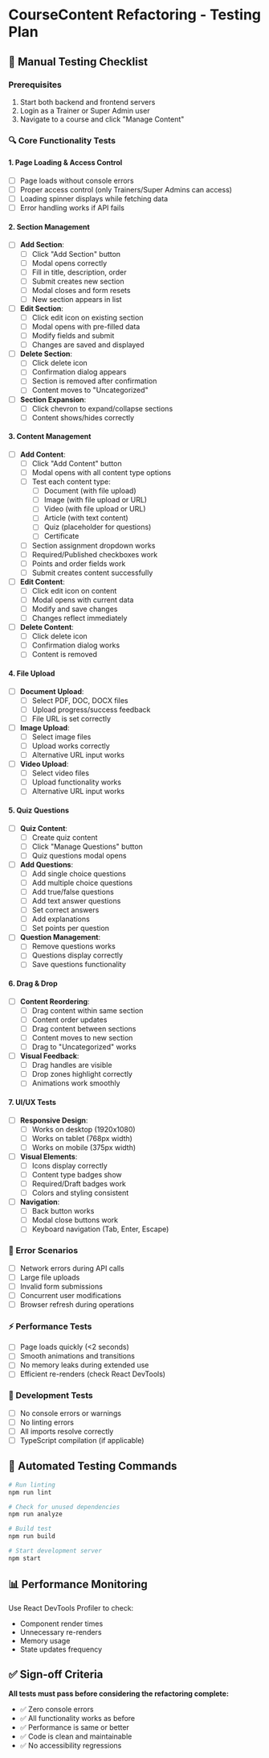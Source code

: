 # CourseContent Refactoring - Testing Plan

## 🧪 Manual Testing Checklist

### **Prerequisites**
1. Start both backend and frontend servers
2. Login as a Trainer or Super Admin user
3. Navigate to a course and click "Manage Content"

### **🔍 Core Functionality Tests**

#### **1. Page Loading & Access Control**
- [ ] Page loads without console errors
- [ ] Proper access control (only Trainers/Super Admins can access)
- [ ] Loading spinner displays while fetching data
- [ ] Error handling works if API fails

#### **2. Section Management**
- [ ] **Add Section**:
  - [ ] Click "Add Section" button
  - [ ] Modal opens correctly
  - [ ] Fill in title, description, order
  - [ ] Submit creates new section
  - [ ] Modal closes and form resets
  - [ ] New section appears in list
- [ ] **Edit Section**:
  - [ ] Click edit icon on existing section
  - [ ] Modal opens with pre-filled data
  - [ ] Modify fields and submit
  - [ ] Changes are saved and displayed
- [ ] **Delete Section**:
  - [ ] Click delete icon
  - [ ] Confirmation dialog appears
  - [ ] Section is removed after confirmation
  - [ ] Content moves to "Uncategorized"
- [ ] **Section Expansion**:
  - [ ] Click chevron to expand/collapse sections
  - [ ] Content shows/hides correctly

#### **3. Content Management**
- [ ] **Add Content**:
  - [ ] Click "Add Content" button
  - [ ] Modal opens with all content type options
  - [ ] Test each content type:
    - [ ] Document (with file upload)
    - [ ] Image (with file upload or URL)
    - [ ] Video (with file upload or URL)
    - [ ] Article (with text content)
    - [ ] Quiz (placeholder for questions)
    - [ ] Certificate
  - [ ] Section assignment dropdown works
  - [ ] Required/Published checkboxes work
  - [ ] Points and order fields work
  - [ ] Submit creates content successfully
- [ ] **Edit Content**:
  - [ ] Click edit icon on content
  - [ ] Modal opens with current data
  - [ ] Modify and save changes
  - [ ] Changes reflect immediately
- [ ] **Delete Content**:
  - [ ] Click delete icon
  - [ ] Confirmation dialog works
  - [ ] Content is removed

#### **4. File Upload**
- [ ] **Document Upload**:
  - [ ] Select PDF, DOC, DOCX files
  - [ ] Upload progress/success feedback
  - [ ] File URL is set correctly
- [ ] **Image Upload**:
  - [ ] Select image files
  - [ ] Upload works correctly
  - [ ] Alternative URL input works
- [ ] **Video Upload**:
  - [ ] Select video files
  - [ ] Upload functionality works
  - [ ] Alternative URL input works

#### **5. Quiz Questions**
- [ ] **Quiz Content**:
  - [ ] Create quiz content
  - [ ] Click "Manage Questions" button
  - [ ] Quiz questions modal opens
- [ ] **Add Questions**:
  - [ ] Add single choice questions
  - [ ] Add multiple choice questions
  - [ ] Add true/false questions
  - [ ] Add text answer questions
  - [ ] Set correct answers
  - [ ] Add explanations
  - [ ] Set points per question
- [ ] **Question Management**:
  - [ ] Remove questions works
  - [ ] Questions display correctly
  - [ ] Save questions functionality

#### **6. Drag & Drop**
- [ ] **Content Reordering**:
  - [ ] Drag content within same section
  - [ ] Content order updates
  - [ ] Drag content between sections
  - [ ] Content moves to new section
  - [ ] Drag to "Uncategorized" works
- [ ] **Visual Feedback**:
  - [ ] Drag handles are visible
  - [ ] Drop zones highlight correctly
  - [ ] Animations work smoothly

#### **7. UI/UX Tests**
- [ ] **Responsive Design**:
  - [ ] Works on desktop (1920x1080)
  - [ ] Works on tablet (768px width)
  - [ ] Works on mobile (375px width)
- [ ] **Visual Elements**:
  - [ ] Icons display correctly
  - [ ] Content type badges show
  - [ ] Required/Draft badges work
  - [ ] Colors and styling consistent
- [ ] **Navigation**:
  - [ ] Back button works
  - [ ] Modal close buttons work
  - [ ] Keyboard navigation (Tab, Enter, Escape)

### **🚨 Error Scenarios**
- [ ] Network errors during API calls
- [ ] Large file uploads
- [ ] Invalid form submissions
- [ ] Concurrent user modifications
- [ ] Browser refresh during operations

### **⚡ Performance Tests**
- [ ] Page loads quickly (<2 seconds)
- [ ] Smooth animations and transitions
- [ ] No memory leaks during extended use
- [ ] Efficient re-renders (check React DevTools)

### **🔧 Development Tests**
- [ ] No console errors or warnings
- [ ] No linting errors
- [ ] All imports resolve correctly
- [ ] TypeScript compilation (if applicable)

## 🤖 Automated Testing Commands

```bash
# Run linting
npm run lint

# Check for unused dependencies
npm run analyze

# Build test
npm run build

# Start development server
npm start
```

## 📊 Performance Monitoring

Use React DevTools Profiler to check:
- Component render times
- Unnecessary re-renders
- Memory usage
- State updates frequency

## ✅ Sign-off Criteria

**All tests must pass before considering the refactoring complete:**
- ✅ Zero console errors
- ✅ All functionality works as before
- ✅ Performance is same or better
- ✅ Code is clean and maintainable
- ✅ No accessibility regressions
